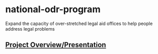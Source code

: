 # national-odr-program
Expand the capacity of over-stretched legal aid offices to help people address legal problems

## [Project Overview/Presentation](https://github.com/TechForJustice/national-odr-program/blob/master/IBO%20E-SolutionKits.pptm)

